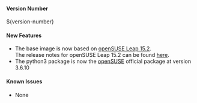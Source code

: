 #### Version Number
${version-number}

#### New Features
- The base image is now based on [openSUSE Leap 15.2](https://en.opensuse.org/Portal:15.2).  
The release notes for openSUSE Leap 15.2 can be found [here](https://doc.opensuse.org/release-notes/x86_64/openSUSE/Leap/15.2/).
- The python3 package is now the [openSUSE](https://software.opensuse.org/package/python3) official package at version 3.6.10

#### Known Issues
- None
